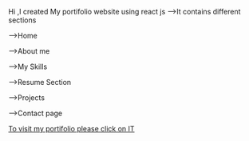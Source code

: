 Hi ,I created My portifolio website using react js
-->It contains different sections

   -->Home

   -->About me

   -->My Skills

   -->Resume Section

   -->Projects

   -->Contact page

   [To visit my portifolio please click on IT](https://pavanikotikalapudi.github.io/Portifolio-React/)
